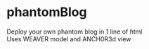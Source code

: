 # phantomBlog
Deploy your own phantom blog in 1 line of html
<br>Uses WEAVER model and ANCH0R3d view

<script>  
PHANTOM.init("https://jsonblob.com/api/jsonBlob/889003392459096064"); //your JSON Blob URL or JSON file or JSON obj here


//JSON format is d3 nodes/edges format:  
var egJSON = {   
  "nodes" : [  
  { 
    //mandatory
    "_id" : 0,  
    "Group" : "Post"  
  }  
  ],  
  "edges" : [  
  ]   
}

</script>
